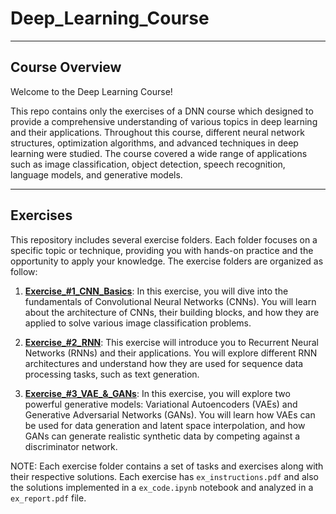 # Deep_Learning_Course

---
## Course Overview

Welcome to the Deep Learning Course! 

This repo contains only the exercises of a DNN course which designed to provide a comprehensive understanding of various topics in deep learning and their applications. Throughout this course, different neural network structures, optimization algorithms, and advanced techniques in deep learning were studied. The course covered a wide range of applications such as image classification, object detection, speech recognition, language models, and generative models.

--- 
## Exercises

This repository includes several exercise folders. Each folder focuses on a specific topic or technique, providing you with hands-on practice and the opportunity to apply your knowledge. The exercise folders are organized as follow:

1. [**Exercise_#1_CNN_Basics**](https://github.com/nimiCurtis/Deep_Learning_Course/tree/main/Exersice_%231_CNN_Basics): In this exercise, you will dive into the fundamentals of Convolutional Neural Networks (CNNs). You will learn about the architecture of CNNs, their building blocks, and how they are applied to solve various image classification problems.

2. [**Exercise_#2_RNN**](https://github.com/nimiCurtis/Deep_Learning_Course/tree/main/Exersice_%232_RNN): This exercise will introduce you to Recurrent Neural Networks (RNNs) and their applications. You will explore different RNN architectures and understand how they are used for sequence data processing tasks, such as text generation.

3. [**Exercise_#3_VAE_&_GANs**](https://github.com/nimiCurtis/Deep_Learning_Course/tree/main/Exersice_%233_VAE_%26_GANs): In this exercise, you will explore two powerful generative models: Variational Autoencoders (VAEs) and Generative Adversarial Networks (GANs). You will learn how VAEs can be used for data generation and latent space interpolation, and how GANs can generate realistic synthetic data by competing against a discriminator network.

NOTE: Each exercise folder contains a set of tasks and exercises along with their respective solutions. Each exercise has ```ex_instructions.pdf``` and also the solutions implemented in a ```ex_code.ipynb``` notebook and analyzed in a ```ex_report.pdf``` file. 



